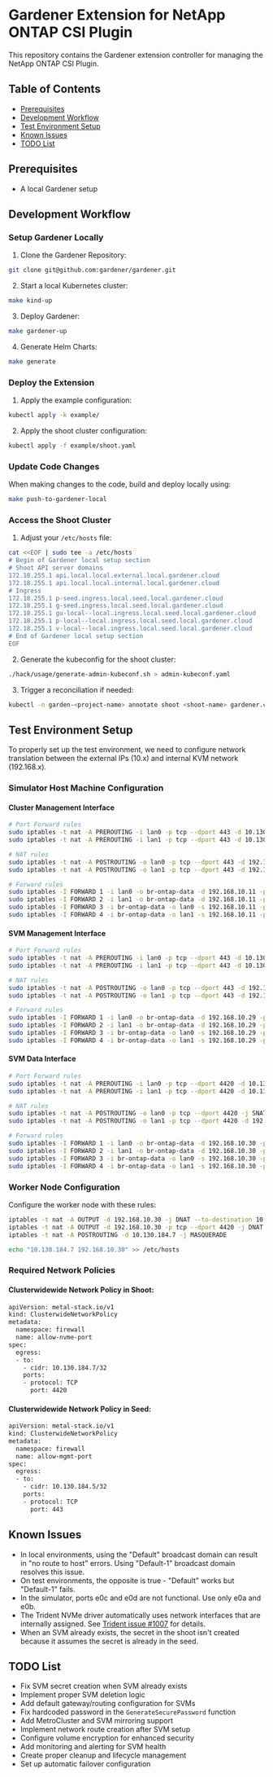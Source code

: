 # Gardener Extension for NetApp ONTAP CSI Plugin

This repository contains the Gardener extension controller for managing the NetApp ONTAP CSI Plugin.

## Table of Contents
- [Prerequisites](#prerequisites)
- [Development Workflow](#development-workflow)
- [Test Environment Setup](#test-environment-setup)
- [Known Issues](#known-issues)
- [TODO List](#todo-list)

## Prerequisites

- A local Gardener setup

## Development Workflow

### Setup Gardener Locally

1. Clone the Gardener Repository:
```bash
git clone git@github.com:gardener/gardener.git
```

2. Start a local Kubernetes cluster:
```bash
make kind-up
```

3. Deploy Gardener:
```bash
make gardener-up
```

4. Generate Helm Charts:
```bash
make generate
```

### Deploy the Extension

1. Apply the example configuration:
```bash
kubectl apply -k example/
```

2. Apply the shoot cluster configuration:
```bash
kubectl apply -f example/shoot.yaml
```

### Update Code Changes

When making changes to the code, build and deploy locally using:
```bash
make push-to-gardener-local
```

### Access the Shoot Cluster

1. Adjust your `/etc/hosts` file:
```bash
cat <<EOF | sudo tee -a /etc/hosts
# Begin of Gardener local setup section
# Shoot API server domains
172.18.255.1 api.local.local.external.local.gardener.cloud
172.18.255.1 api.local.local.internal.local.gardener.cloud
# Ingress
172.18.255.1 p-seed.ingress.local.seed.local.gardener.cloud
172.18.255.1 g-seed.ingress.local.seed.local.gardener.cloud
172.18.255.1 gu-local--local.ingress.local.seed.local.gardener.cloud
172.18.255.1 p-local--local.ingress.local.seed.local.gardener.cloud
172.18.255.1 v-local--local.ingress.local.seed.local.gardener.cloud
# End of Gardener local setup section
EOF
```

2. Generate the kubeconfig for the shoot cluster:
```bash
./hack/usage/generate-admin-kubeconf.sh > admin-kubeconf.yaml
```

3. Trigger a reconciliation if needed:
```bash
kubectl -n garden-<project-name> annotate shoot <shoot-name> gardener.cloud/operation=reconcile
```

## Test Environment Setup

To properly set up the test environment, we need to configure network translation between the external IPs (10.x) and internal KVM network (192.168.x).

### Simulator Host Machine Configuration

#### Cluster Management Interface

```bash
# Port Forward rules
sudo iptables -t nat -A PREROUTING -i lan0 -p tcp --dport 443 -d 10.130.184.5 -j DNAT --to-destination 192.168.10.11
sudo iptables -t nat -A PREROUTING -i lan1 -p tcp --dport 443 -d 10.130.184.5 -j DNAT --to-destination 192.168.10.11

# NAT rules
sudo iptables -t nat -A POSTROUTING -o lan0 -p tcp --dport 443 -d 192.168.10.11 -j SNAT --to-source 10.130.184.5
sudo iptables -t nat -A POSTROUTING -o lan1 -p tcp --dport 443 -d 192.168.10.11 -j SNAT --to-source 10.130.184.5

# Forward rules
sudo iptables -I FORWARD 1 -i lan0 -o br-ontap-data -d 192.168.10.11 -p tcp --dport 443 -m conntrack --ctstate NEW,ESTABLISHED,RELATED -j ACCEPT
sudo iptables -I FORWARD 2 -i lan1 -o br-ontap-data -d 192.168.10.11 -p tcp --dport 443 -m conntrack --ctstate NEW,ESTABLISHED,RELATED -j ACCEPT
sudo iptables -I FORWARD 3 -i br-ontap-data -o lan0 -s 192.168.10.11 -p tcp --sport 443 -m conntrack --ctstate ESTABLISHED,RELATED -j ACCEPT
sudo iptables -I FORWARD 4 -i br-ontap-data -o lan1 -s 192.168.10.11 -p tcp --sport 443 -m conntrack --ctstate ESTABLISHED,RELATED -j ACCEPT
```

#### SVM Management Interface

```bash
# Port Forward rules
sudo iptables -t nat -A PREROUTING -i lan0 -p tcp --dport 443 -d 10.130.184.6 -j DNAT --to-destination 192.168.10.29
sudo iptables -t nat -A PREROUTING -i lan1 -p tcp --dport 443 -d 10.130.184.6 -j DNAT --to-destination 192.168.10.29

# NAT rules
sudo iptables -t nat -A POSTROUTING -o lan0 -p tcp --dport 443 -d 192.168.10.29 -j SNAT --to-source 10.130.184.6
sudo iptables -t nat -A POSTROUTING -o lan1 -p tcp --dport 443 -d 192.168.10.29 -j SNAT --to-source 10.130.184.6

# Forward rules
sudo iptables -I FORWARD 1 -i lan0 -o br-ontap-data -d 192.168.10.29 -p tcp --dport 443 -m conntrack --ctstate NEW,ESTABLISHED,RELATED -j ACCEPT
sudo iptables -I FORWARD 2 -i lan1 -o br-ontap-data -d 192.168.10.29 -p tcp --dport 443 -m conntrack --ctstate NEW,ESTABLISHED,RELATED -j ACCEPT
sudo iptables -I FORWARD 3 -i br-ontap-data -o lan0 -s 192.168.10.29 -p tcp --sport 443 -m conntrack --ctstate ESTABLISHED,RELATED -j ACCEPT
sudo iptables -I FORWARD 4 -i br-ontap-data -o lan1 -s 192.168.10.29 -p tcp --sport 443 -m conntrack --ctstate ESTABLISHED,RELATED -j ACCEPT
```

#### SVM Data Interface

```bash
# Port Forward rules
sudo iptables -t nat -A PREROUTING -i lan0 -p tcp --dport 4420 -d 10.130.184.7 -j DNAT --to-destination 192.168.10.30
sudo iptables -t nat -A PREROUTING -i lan1 -p tcp --dport 4420 -d 10.130.184.7 -j DNAT --to-destination 192.168.10.30

# NAT rules
sudo iptables -t nat -A POSTROUTING -o lan0 -p tcp --dport 4420 -j SNAT --to-source 10.130.184.7
sudo iptables -t nat -A POSTROUTING -o lan1 -p tcp --dport 4420 -d 192.168.10.30 -j SNAT --to-source 10.130.184.7

# Forward rules
sudo iptables -I FORWARD 1 -i lan0 -o br-ontap-data -d 192.168.10.30 -p tcp --dport 4420 -m conntrack --ctstate NEW,ESTABLISHED,RELATED -j ACCEPT
sudo iptables -I FORWARD 2 -i lan1 -o br-ontap-data -d 192.168.10.30 -p tcp --dport 4420 -m conntrack --ctstate NEW,ESTABLISHED,RELATED -j ACCEPT
sudo iptables -I FORWARD 3 -i br-ontap-data -o lan0 -s 192.168.10.30 -p tcp --sport 4420 -m conntrack --ctstate ESTABLISHED,RELATED -j ACCEPT
sudo iptables -I FORWARD 4 -i br-ontap-data -o lan1 -s 192.168.10.30 -p tcp --sport 4420 -m conntrack --ctstate ESTABLISHED,RELATED -j ACCEPT
```

### Worker Node Configuration

Configure the worker node with these rules:

```bash
iptables -t nat -A OUTPUT -d 192.168.10.30 -j DNAT --to-destination 10.130.184.7
iptables -t nat -A OUTPUT -d 192.168.10.30 -p tcp --dport 4420 -j DNAT --to-destination 10.130.184.7:4420
iptables -t nat -A POSTROUTING -d 10.130.184.7 -j MASQUERADE

echo "10.130.184.7 192.168.10.30" >> /etc/hosts
```

### Required Network Policies

#### Clusterwidewide Network Policy in Shoot:

```bash
apiVersion: metal-stack.io/v1
kind: ClusterwideNetworkPolicy
metadata:
  namespace: firewall
  name: allow-nvme-port
spec:
  egress:
  - to:
    - cidr: 10.130.184.7/32
    ports:
    - protocol: TCP
      port: 4420
```

#### Clusterwidewide Network Policy in Seed:

```bash
apiVersion: metal-stack.io/v1
kind: ClusterwideNetworkPolicy
metadata:
  namespace: firewall
  name: allow-mgmt-port
spec:
  egress:
  - to:
    - cidr: 10.130.184.5/32
    ports:
    - protocol: TCP
      port: 443
```

## Known Issues

- In local environments, using the "Default" broadcast domain can result in "no route to host" errors. Using "Default-1" broadcast domain resolves this issue.
- On test environments, the opposite is true - "Default" works but "Default-1" fails.
- In the simulator, ports e0c and e0d are not functional. Use only e0a and e0b.
- The Trident NVMe driver automatically uses network interfaces that are internally assigned. See [Trident issue #1007](https://github.com/NetApp/trident/issues/1007) for details.
- When an SVM already exists, the secret in the shoot isn't created because it assumes the secret is already in the seed.

## TODO List

- Fix SVM secret creation when SVM already exists
- Implement proper SVM deletion logic
- Add default gateway/routing configuration for SVMs
- Fix hardcoded password in the `GenerateSecurePassword` function
- Add MetroCluster and SVM mirroring support
- Implement network route creation after SVM setup
- Configure volume encryption for enhanced security
- Add monitoring and alerting for SVM health
- Create proper cleanup and lifecycle management
- Set up automatic failover configuration